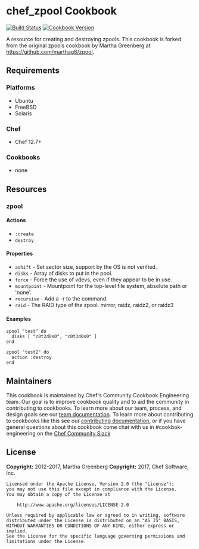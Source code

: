 # chef_zpool Cookbook

[![Build Status](https://travis-ci.org/chef-cookbooks/chef_zpool.svg?branch=master)](https://travis-ci.org/chef-cookbooks/chef_zpool) [![Cookbook Version](https://img.shields.io/cookbook/v/chef_zpool.svg)](https://supermarket.chef.io/cookbooks/chef_zpool)

A resource for creating and destroying zpools. This cookbook is forked from the original zpools cookbook by Martha Greenberg at <https://github.com/marthag8/zpool>.

## Requirements

### Platforms

- Ubuntu
- FreeBSD
- Solaris

### Chef

- Chef 12.7+

### Cookbooks

- none

## Resources

### zpool

#### Actions

- `:create`
- `destroy`

#### Properties

- `ashift` - Set sector size, support by the OS is not verified.
- `disks` - Array of disks to put in the pool.
- `force` - Force the use of vdevs, even if they appear to be in use.
- `mountpoint` - Mountpoint for the top-level file system, absolute path or 'none'.
- `recursive` - Add a -r to the command.
- `raid` - The RAID type of the zpool. mirror, raidz, raidz2, or raidz3

#### Examples

```
zpool "test" do
  disks [ "c0t2d0s0", "c0t3d0s0" ]
end

zpool "test2" do
  action :destroy
end
```

## Maintainers

This cookbook is maintained by Chef's Community Cookbook Engineering team. Our goal is to improve cookbook quality and to aid the community in contributing to cookbooks. To learn more about our team, process, and design goals see our [team documentation](https://github.com/chef-cookbooks/community_cookbook_documentation/blob/master/COOKBOOK_TEAM.MD). To learn more about contributing to cookbooks like this see our [contributing documentation](https://github.com/chef-cookbooks/community_cookbook_documentation/blob/master/CONTRIBUTING.MD), or if you have general questions about this cookbook come chat with us in #cookbok-engineering on the [Chef Community Slack](http://community-slack.chef.io/)

## License

**Copyright:** 2012-2017, Martha Greenberg **Copyright:** 2017, Chef Software, Inc.

```
Licensed under the Apache License, Version 2.0 (the "License");
you may not use this file except in compliance with the License.
You may obtain a copy of the License at

    http://www.apache.org/licenses/LICENSE-2.0

Unless required by applicable law or agreed to in writing, software
distributed under the License is distributed on an "AS IS" BASIS,
WITHOUT WARRANTIES OR CONDITIONS OF ANY KIND, either express or implied.
See the License for the specific language governing permissions and
limitations under the License.
```
